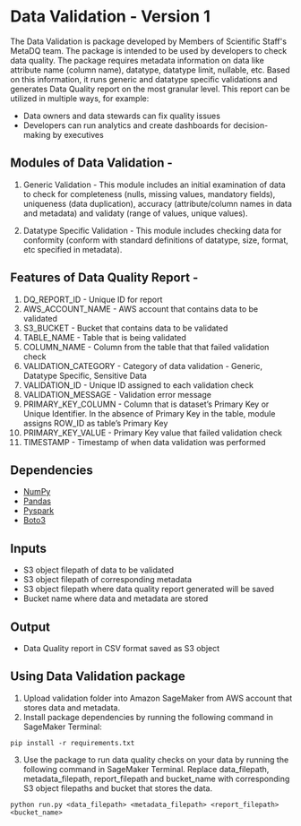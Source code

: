 # Data Validation - Version 1

The Data Validation is package developed by Members of Scientific Staff's MetaDQ team. The package is intended to be used by developers to check data quality. The package requires metadata information on data like attribute name (column name), datatype, datatype limit, nullable, etc. Based on this information, it runs generic and datatype specific validations and generates Data Quality report on the most granular level. This report can be utilized in multiple ways, for example:
* Data owners and data stewards can fix quality issues
* Developers can run analytics and create dashboards for decision-making by executives


## Modules of Data Validation -

1. Generic Validation - This module includes an initial examination of data to check for completeness (nulls, missing values, mandatory fields), uniqueness (data duplication), accuracy (attribute/column names in data and metadata) and validaty (range of values, unique values).

2. Datatype Specific Validation - This module includes checking data for conformity (conform with standard definitions of datatype, size, format, etc specified in metadata).


## Features of Data Quality Report -

1. DQ_REPORT_ID - Unique ID for report
2. AWS_ACCOUNT_NAME - AWS account that contains data to be validated
3. S3_BUCKET - Bucket that contains data to be validated
4. TABLE_NAME - Table that is being validated
5. COLUMN_NAME - Column from the table that that failed validation check
6. VALIDATION_CATEGORY - Category of data validation - Generic, Datatype Specific, Sensitive Data
7. VALIDATION_ID - Unique ID assigned to each validation check
8. VALIDATION_MESSAGE - Validation error message
9. PRIMARY_KEY_COLUMN - Column that is dataset’s Primary Key or Unique Identifier. In the absence of Primary Key in the table, module assigns ROW_ID as table’s Primary Key
10. PRIMARY_KEY_VALUE - Primary Key value that failed validation check
11. TIMESTAMP - Timestamp of when data validation was performed


## Dependencies

* [NumPy](https://numpy.org/)
* [Pandas](https://pandas.pydata.org/)
* [Pyspark](https://spark.apache.org/docs/latest/api/python/)
* [Boto3](https://boto3.amazonaws.com/v1/documentation/api/latest/index.html)


## Inputs

* S3 object filepath of data to be validated
* S3 object filepath of corresponding metadata
* S3 object filepath where data quality report generated will be saved
* Bucket name where data and metadata are stored

## Output

* Data Quality report in CSV format saved as S3 object

## Using Data Validation package

1. Upload validation folder into Amazon SageMaker from AWS account that stores data and metadata.
2. Install package dependencies by running the following command in SageMaker Terminal:
```
pip install -r requirements.txt
```
3. Use the package to run data quality checks on your data by running the following command in SageMaker Terminal. Replace data_filepath, metadata_filepath, report_filepath and bucket_name with corresponding S3 object filepaths and bucket that stores the data.
```
python run.py <data_filepath> <metadata_filepath> <report_filepath> <bucket_name>
```
